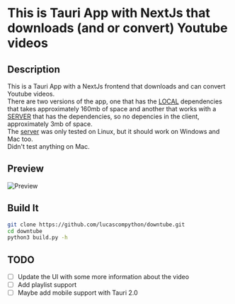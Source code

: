 # This is Tauri App with NextJs that downloads (and or convert) Youtube videos

## Description

This is a Tauri App with a NextJs frontend that downloads and can convert Youtube videos.  
There are two versions of the app, one that has the [LOCAL](client/src-tauri-local/src/main.rs) dependencies that takes approximately 160mb of space and another that works with a [SERVER](client/src-tauri-server/src/main.rs) that has the dependencies, so no depencies in the client, approximately 3mb of space.  
The [server](server/main.py) was only tested on Linux, but it should work on Windows and Mac too.  
Didn't test anything on Mac.

## Preview

![Preview](https://cdn.discordapp.com/attachments/626449728988774401/1081980411577651380/image.png)

## Build It

```bash
git clone https://github.com/lucascompython/downtube.git
cd downtube
python3 build.py -h
```

## TODO

- [ ] Update the UI with some more information about the video
- [ ] Add playlist support
- [ ] Maybe add mobile support with Tauri 2.0
